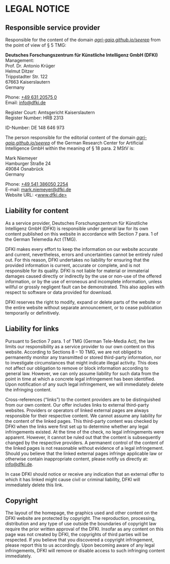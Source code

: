 # LEGAL NOTICE

## Responsible service provider

Responsible for the content of the domain *[agri-gaia.github.io/seerep](https://agri-gaia.github.io/seerep/)* from
the point of view of § 5 TMG:

**Deutsches Forschungszentrum für Künstliche Intelligenz GmbH (DFKI)**</br>
Management:<br>
Prof. Dr. Antonio Krüger<br>
Helmut Ditzer<br>
Trippstadter Str. 122<br>
67663 Kaiserslautern<br>
Germany

Phone: [+49 631 20575 0](tel:+49631205750)<br>
Email: [info@dfki.de](mailto:info@dfki.de>)

Register Court: Amtsgericht Kaiserslautern<br>
Register Number: HRB 2313

ID-Number: DE 148 646 973

The person responsible for the editorial content of the domain *[agri-gaia.github.io/seerep](https://agri-gaia.github.io/seerep/)*
of the German Research Center for Artificial Intelligence GmbH within the meaning of § 18 para. 2 MStV is:

Mark Niemeyer<br>
Hamburger Straße 24<br>
49084 Osnabrück<br>
Germany<br>

Phone: [+49 541 386050 2254](tel:+495413860502254)<br>
E-mail: [mark.niemeyer@dfki.de](mailto:mark.niemeyer@dfki.de)<br>
Website URL: <www.dfki.de>

## Liability for content

As a service provider, Deutsches Forschungszentrum für Künstliche Intelligenz GmbH (DFKI) is responsible under general
law for its own content published on this website in accordance with Section 7 para. 1 of the German Telemedia Act (TMG).

DFKI makes every effort to keep the information on our website accurate and current, nevertheless, errors and
uncertainties cannot be entirely ruled out. For this reason, DFKI undertakes no liability for ensuring that the provided
information is current, accurate or complete, and is not responsible for its quality. DFKI is not liable for material or
immaterial damages caused directly or indirectly by the use or non-use of the offered information, or by the use of
erroneous and incomplete information, unless willful or grossly negligent fault can be demonstrated. This also applies
with respect to software or data provided for download.

DFKI reserves the right to modify, expand or delete parts of the website or the entire website without separate
announcement, or to cease publication temporarily or definitively.

## Liability for links

Pursuant to Section 7 para. 1 of TMG (German Tele-Media Act), the law limits our responsibility as a service provider
to our own content on this website. According to Sections 8 – 10 TMG, we are not obliged to permanently monitor any
transmitted or stored third-party information, nor to investigate circumstances that might indicate illegal activity.
This does not affect our obligation to remove or block information according to general law. However, we can only assume
liability for such data from the point in time at which a concrete legal infringement has been identified. Upon
notification of any such legal infringement, we will immediately delete the infringing content.

Cross-references (“links”) to the content providers are to be distinguished from our own content. Our offer includes
links to external third-party websites. Providers or operators of linked external pages are always responsible for their
respective content. We cannot assume any liability for the content of the linked pages. This third-party content was
checked by DFKI when the links were first set up to determine whether any legal infringements existed. At the time of
the check, no legal infringements were apparent. However, it cannot be ruled out that the content is subsequently
changed by the respective providers. A permanent control of the content of the linked pages is not reasonable without
evidence of a legal infringement. Should you believe that the linked external pages infringe applicable law or otherwise
contain inappropriate content, please notify us directly at: <info@dfki.de>.

In case DFKI should notice or receive any indication that an external offer to which it has linked might cause civil or
criminal liability, DFKI will immediately delete this link.

## Copyright

The layout of the homepage, the graphics used and other content on the DFKI website are protected by copyright. The
reproduction, processing, distribution and any type of use outside the boundaries of copyright law require the prior
written approval of the DFKI. Insofar as any content on this page was not created by DFKI, the copyrights of third
parties will be respected. If you believe that you discovered a copyright infringement, please report this to us
accordingly. Upon becoming aware of any legal infringements, DFKI will remove or disable access to such infringing
content immediately.
